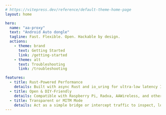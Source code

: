 ```yaml
---
# https://vitepress.dev/reference/default-theme-home-page
layout: home

hero:
  name: "aa-proxy"
  text: "Android Auto dongle"
  tagline: Fast. Flexible. Open. Hackable by design.
  actions:
    - theme: brand
      text: Getting Started
      link: /getting-started
    - theme: alt
      text: Troubleshooting
      link: /troubleshooting

features:
  - title: Rust-Powered Performance
    details: Built with async Rust and io_uring for ultra-low latency I/O.
  - title: Open & DIY-Friendly
    details: Compatible with Raspberry Pi, Radxa, AAWireless, and other embedded devices.
  - title: Transparent or MITM Mode
    details: Act as a simple bridge or intercept traffic to inspect, log, and modify Android Auto communication.
---
```


